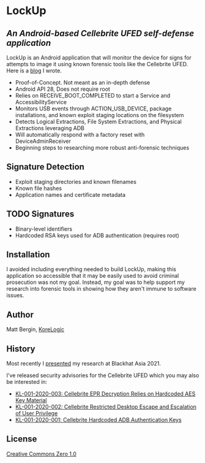 # LockUp
## _An Android-based Cellebrite UFED self-defense application_

LockUp is an Android application that will monitor the device for signs for attempts to image it using known forensic tools like the Cellebrite UFED. Here is a [blog](https://blog.korelogic.com/blog/2020/06/29/cellebrite_good_times_come_on) I wrote.

- Proof-of-Concept. Not meant as an in-depth defense
- Android API 28, Does not require root
- Relies on RECEIVE_BOOT_COMPLETED to start a Service and AccessibilityService
- Monitors USB events through ACTION_USB_DEVICE, package installations, and known exploit staging locations on the filesystem
- Detects Logical Extractions, File System Extractions, and Physical Extractions leveraging ADB
- Will automatically respond with a factory reset with DeviceAdminReceiver
- Beginning steps to researching more robust anti-forensic techniques

## Signature Detection

- Exploit staging directories and known filenames
- Known file hashes
- Application names and certificate metadata

## TODO Signatures

- Binary-level identifiers
- Hardcoded RSA keys used for ADB authentication (requires root)

## Installation

I avoided including everything needed to build LockUp, making this application so accessible that it may be easily used to avoid criminal prosecution was not my goal. Instead, my goal was to help support my research into forensic tools in showing how they aren't immune to software issues. 

## Author

Matt Bergin, [KoreLogic](https://www.korelogic.com/)

## History

Most recently I [presented](https://www.blackhat.com/asia-21/briefings/schedule/index.html#anti-forensics-reverse-engineering-a-leading-phone-forensic-tool-21789) my research at Blackhat Asia 2021.

I've released security advisories for the Cellebrite UFED which you may also be interested in:

- [KL-001-2020-003: Cellebrite EPR Decryption Relies on Hardcoded AES Key Material](https://korelogic.com/Resources/Advisories/KL-001-2020-003.txt)
- [KL-001-2020-002: Cellebrite Restricted Desktop Escape and Escalation of User Privilege](https://korelogic.com/Resources/Advisories/KL-001-2020-002.txt)
- [KL-001-2020-001: Cellebrite Hardcoded ADB Authentication Keys](https://korelogic.com/Resources/Advisories/KL-001-2020-001.txt)

## License

[Creative Commons Zero 1.0](https://github.com/mbkore/lockup/blob/main/LICENSE)


